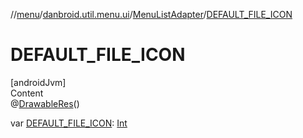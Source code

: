 //[menu](../../index.md)/[danbroid.util.menu.ui](../index.md)/[MenuListAdapter](index.md)/[DEFAULT_FILE_ICON](-d-e-f-a-u-l-t_-f-i-l-e_-i-c-o-n.md)



# DEFAULT_FILE_ICON  
[androidJvm]  
Content  
@[DrawableRes](https://developer.android.com/reference/kotlin/androidx/annotation/DrawableRes.html)()  
  
var [DEFAULT_FILE_ICON](-d-e-f-a-u-l-t_-f-i-l-e_-i-c-o-n.md): [Int](https://kotlinlang.org/api/latest/jvm/stdlib/kotlin/-int/index.html)  



